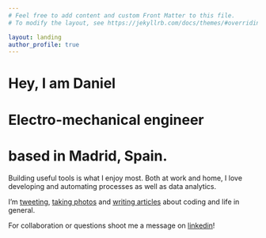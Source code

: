 ```yaml
---
# Feel free to add content and custom Front Matter to this file.
# To modify the layout, see https://jekyllrb.com/docs/themes/#overriding-theme-defaults

layout: landing
author_profile: true
---
```


# Hey, I am Daniel
# Electro-mechanical engineer
# based in Madrid, Spain.

Building useful tools is what I enjoy most. Both at work and home, I love developing and automating processes as well as data analytics.

I’m [tweeting](https://twitter.com/onticdani), [taking photos](https://vero.co/onticdani) and [writing articles](https://daniel.es/blog) about coding and life in general.

For collaboration or questions shoot me a message on [linkedin](https://linkedin.com/in/gsdaniel)!


